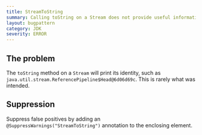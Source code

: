 ```yaml
---
title: StreamToString
summary: Calling toString on a Stream does not provide useful information
layout: bugpattern
category: JDK
severity: ERROR
---
```


<!--
*** AUTO-GENERATED, DO NOT MODIFY ***
To make changes, edit the @BugPattern annotation or the explanation in docs/bugpattern.
-->

## The problem
The `toString` method on a `Stream` will print its identity, such as `java.util.stream.ReferencePipeline$Head@6d06d69c`. This is rarely what was intended.

## Suppression
Suppress false positives by adding an `@SuppressWarnings("StreamToString")` annotation to the enclosing element.
